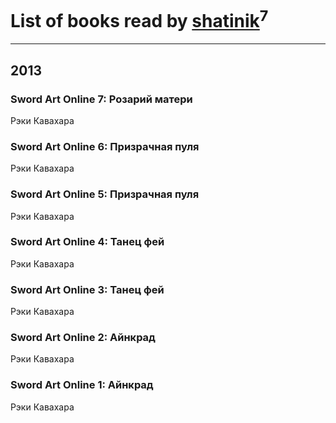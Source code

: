 # List of books read by [shatinik](http://vk.com/id38632470)<sup>7</sup>
---

## 2013

### Sword Art Online 7: Розарий матери
Рэки Кавахара


### Sword Art Online 6: Призрачная пуля
Рэки Кавахара


### Sword Art Online 5: Призрачная пуля
Рэки Кавахара


### Sword Art Online 4: Танец фей
Рэки Кавахара


### Sword Art Online 3: Танец фей
Рэки Кавахара


### Sword Art Online 2: Айнкрад
Рэки Кавахара


### Sword Art Online 1: Айнкрад
Рэки Кавахара



